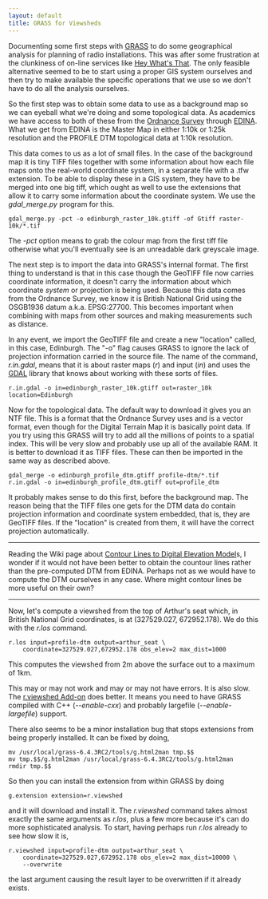 ```yaml
---
layout: default
title: GRASS for Viewsheds
---
```


Documenting some first steps with [GRASS] to do some geographical
analysis for planning of radio installations. This was after some
frustration at the clunkiness of on-line services like [Hey What's
That]. The only feasible alternative seemed to be to start using a
proper GIS system ourselves and then try to make available the 
specific operations that we use so we don't have to do all the
analysis ourselves.

[GRASS]: http://grass.osgeo.org/
[Hey What's That]: http://www.heywhatsthat.com/

So the first step was to obtain some data to use as a background map
so we can eyeball what we're doing and some topological data. As
academics we have access to both of these from the [Ordnance Survey]
through [EDINA]. What we get from EDINA is the Master Map in
either 1:10k or 1:25k resolution and the PROFILE DTM topological data 
at 1:10k resolution.

[Ordnance Survey]: http://www.ordnancesurvey.co.uk/
[EDINA]: http://edina.ac.uk/

This data comes to us as a lot of small files. In the case of the
background map it is tiny TIFF files together with some information
about how each file maps onto the real-world coordinate system, in a
separate file with a .tfw extension. To be able to display these in a
GIS system, they have to be merged into one big tiff, which ought as
well to use the extensions that allow it to carry some information
about the coordinate system. We use the *gdal_merge.py* program for
this. 

    gdal_merge.py -pct -o edinburgh_raster_10k.gtiff -of Gtiff raster-10k/*.tif

The *-pct* option means to grab the colour map from the first tiff
file otherwise what you'll eventually see is an unreadable dark
greyscale image.

The next step is to import the data into GRASS's internal format. The
first thing to understand is that in this case though the GeoTIFF file
now carries coordinate information, it doesn't carry the information
about which coordinate *system* or projection is being used. Because
this data comes from the Ordnance Survey, we know it is British
National Grid using the OSGB1936 datum a.k.a. EPSG:27700. This becomes
important when combining with maps from other sources and making
measurements such as distance.

In any event, we import the GeoTIFF file and create a new "location"
called, in this case, Edinburgh. The "-o" flag causes GRASS to ignore
the lack of projection information carried in the source file. The
name of the command, *r.in.gdal*, means that it is about raster maps
(*r*) and input (*in*) and uses the [GDAL] library that knows about
working with these sorts of files.

    r.in.gdal -o in=edinburgh_raster_10k.gtiff out=raster_10k location=Edinburgh

[GDAL]: http://trac.osgeo.org/gdal

Now for the topological data. The default way to download it gives you
an NTF file. This is a format that the Ordnance Survey uses and is a
vector format, even though for the Digital Terrain Map it is basically
point data. If you try using this GRASS will try to add all the
millions of points to a spatial index. This will be very slow and
probably use up all of the available RAM. It is better to download it
as TIFF files. These can then be imported in the same way as described
above. 

    gdal_merge -o edinburgh_profile_dtm.gtiff profile-dtm/*.tif
    r.in.gdal -o in=edinburgh_profile_dtm.gtiff out=profile_dtm

It probably makes sense to do this first, before the background
map. The reason being that the TIFF files one gets for the DTM data do
contain projection information and coordinate system embedded, that
is, they are GeoTIFF files. If the "location" is created from them,
it will have the correct projection automatically.

----

Reading the Wiki page about [Contour Lines to Digital Elevation
Model]s, I wonder if it would not have been better to obtain the
countour lines rather than the pre-computed DTM from EDINA. Perhaps
not as we would have to compute the DTM ourselves in any case. Where
might contour lines be more useful on their own?

[Contour Lines to Digital Elevation Model]: http://grasswiki.osgeo.org/wiki/Contour_lines_to_DEM

----

Now, let's compute a viewshed from the top of Arthur's seat which, in
British National Grid coordinates, is at (327529.027, 672952.178). We
do this with the *r.los* command.

    r.los input=profile-dtm output=arthur_seat \
        coordinate=327529.027,672952.178 obs_elev=2 max_dist=1000

This computes the viewshed from 2m above the surface out to a
maximum of 1km.

This may or may not work and may or may not have errors. It is also
slow. The [r.viewshed Add-on] does better. It means you need to have
GRASS compiled with C++ (*--enable-cxx*) and probably largefile
(*--enable-largefile*) support.

There also seems to be a minor installation bug that stops extensions
from being properly installed. It can be fixed by doing,

    mv /usr/local/grass-6.4.3RC2/tools/g.html2man tmp.$$
    mv tmp.$$/g.html2man /usr/local/grass-6.4.3RC2/tools/g.html2man
    rmdir tmp.$$

So then you can install the extension from within GRASS by doing

    g.extension extension=r.viewshed

and it will download and install it. The *r.viewshed* command takes
almost exactly the same arguments as *r.los*, plus a few more because
it's can do more sophisticated analysis. To start, having perhaps run
*r.los* already to see how slow it is,

    r.viewshed input=profile-dtm output=arthur_seat \
        coordinate=327529.027,672952.178 obs_elev=2 max_dist=10000 \
        --overwrite 

the last argument causing the result layer to be overwritten if it
already exists.

[r.viewshed Add-on]: http://grasswiki.osgeo.org/wiki/GRASS_AddOns#r.viewshed
